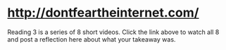 # http://dontfeartheinternet.com/

Reading 3 is a series of 8 short videos. Click the link above to watch all 8 and post a reflection here about what your takeaway was. 
